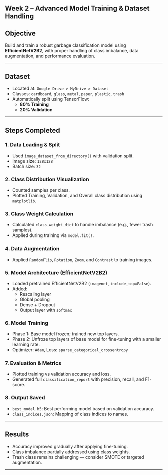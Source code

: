 ## Week 2 – Advanced Model Training & Dataset Handling

## Objective
Build and train a robust garbage classification model using **EfficientNetV2B2**, with proper handling of class imbalance, data augmentation, and performance evaluation.

---

## Dataset
- Located at: `Google Drive > MyDrive > Dataset`
- Classes: `cardboard`, `glass`, `metal`, `paper`, `plastic`, `trash`
- Automatically split using TensorFlow:
  - **80% Training**
  - **20% Validation**

---

## Steps Completed

### 1. Data Loading & Split
- Used `image_dataset_from_directory()` with validation split.
- Image size: `128x128`
- Batch size: `32`

### 2. Class Distribution Visualization
- Counted samples per class.
- Plotted Training, Validation, and Overall class distribution using `matplotlib`.

### 3. Class Weight Calculation
- Calculated `class_weight_dict` to handle imbalance (e.g., fewer trash samples).
- Applied during training via `model.fit()`.

### 4. Data Augmentation
- Applied `RandomFlip`, `Rotation`, `Zoom`, and `Contrast` to training images.

### 5. Model Architecture (EfficientNetV2B2)
- Loaded pretrained EfficientNetV2B2 (`imagenet`, `include_top=False`).
- Added:
  - Rescaling layer
  - Global pooling
  - Dense + Dropout
  - Output layer with `softmax`

### 6. Model Training
- Phase 1: Base model frozen; trained new top layers.
- Phase 2: Unfroze top layers of base model for fine-tuning with a smaller learning rate.
- Optimizer: `Adam`, Loss: `sparse_categorical_crossentropy`

### 7. Evaluation & Metrics
- Plotted training vs validation accuracy and loss.
- Generated full `classification_report` with precision, recall, and F1-score.

### 8. Output Saved
- `best_model.h5`: Best performing model based on validation accuracy.
- `class_indices.json`: Mapping of class indices to names.

---

## Results
- Accuracy improved gradually after applying fine-tuning.
- Class imbalance partially addressed using class weights.
- Trash class remains challenging — consider SMOTE or targeted augmentation.

---


